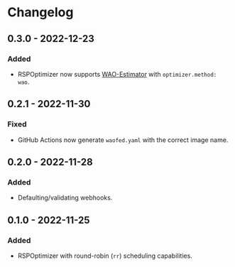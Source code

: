 # Changelog

## 0.3.0 - 2022-12-23

### Added

- RSPOptimizer now supports [WAO-Estimator](https://github.com/Nedopro2022/wao-estimator) with `optimizer.method: wao`.

## 0.2.1 - 2022-11-30

### Fixed

- GitHub Actions now generate `waofed.yaml` with the correct image name.

## 0.2.0 - 2022-11-28

### Added

- Defaulting/validating webhooks.

## 0.1.0 - 2022-11-25

### Added

- RSPOptimizer with round-robin (`rr`) scheduling capabilities.
